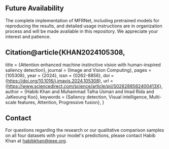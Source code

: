 ## Future Availability
The complete implementation of MFRNet, including pretrained models for reproducing the results, and detailed usage instructions are in organization process and will be made available in this repository. We appreciate your interest and patience.
## Citation@article{KHAN2024105308,
title = {Attention enhanced machine instinctive vision with human-inspired saliency detection},
journal = {Image and Vision Computing},
pages = {105308},
year = {2024},
issn = {0262-8856},
doi = {https://doi.org/10.1016/j.imavis.2024.105308},
url = {https://www.sciencedirect.com/science/article/pii/S026288562400413X},
author = {Habib Khan and Muhammad Talha Usman and Imad Rida and JaKeoung Koo},
keywords = {Saliency detection, Visual intelligence, Multi-scale features, Attention, Progressive fusion},
}
## Contact
For questions regarding the research or our qualitative comparison samples on all four datasets with your model's predictions, please contact Habib Khan at habibkhan@ieee.org.

